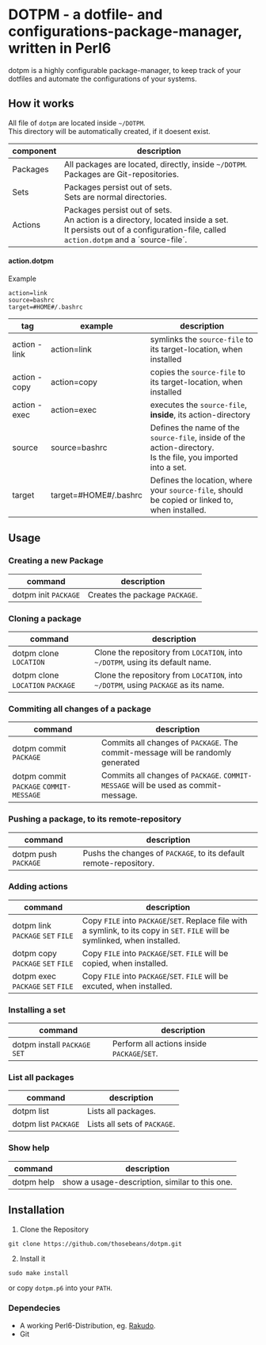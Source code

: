 # DOTPM - a dotfile- and configurations-package-manager, written in Perl6
dotpm is a highly configurable package-manager, to keep track of your dotfiles and automate the configurations of your systems.
## How it works
All file of `dotpm` are located inside `~/DOTPM`.  
This directory will be automatically created, if it doesent exist.

| component | description |
|--|--|
| Packages | All packages are located, directly, inside `~/DOTPM`.<br>Packages are Git-repositories. |
| Sets | Packages persist out of sets.<br>Sets are normal directories. |
| Actions | Packages persist out of sets.<br>An action is a directory, located inside a set.<br>It persists out of a configuration-file, called `action.dotpm` and a ´source-file´. |

#### action.dotpm
Example  
```
action=link
source=bashrc
target=#HOME#/.bashrc
```

| tag | example | description |
|--|--|--|
| action - link | action=link | symlinks the `source-file` to its target-location, when installed |
| action - copy | action=copy | copies the `source-file` to its target-location, when installed |
| action - exec | action=exec | executes the `source-file`, **inside**, its action-directory |
| source | source=bashrc | Defines the name of the `source-file`, inside of the action-directory.<br>Is the file, you imported into a set. |
| target | target=#HOME#/.bashrc | Defines the location, where your `source-file`, should be copied or linked to, when installed. |

## Usage
### Creating a new Package
| command | description |
|--|--|
| dotpm init `PACKAGE` | Creates the package `PACKAGE`. |

### Cloning a package
| command | description |
|--|--|
| dotpm clone `LOCATION` | Clone the repository from `LOCATION`, into `~/DOTPM`, using its default name. |
| dotpm clone `LOCATION` `PACKAGE` | Clone the repository from `LOCATION`, into `~/DOTPM`, using `PACKAGE` as its name. |

### Commiting all changes of a package
| command | description |
|--|--|
| dotpm commit `PACKAGE` | Commits all changes of `PACKAGE`. The commit-message will be randomly generated |
| dotpm commit `PACKAGE` `COMMIT-MESSAGE` | Commits all changes of `PACKAGE`. `COMMIT-MESSAGE` will be used as commit-message. |

### Pushing a package, to its remote-repository 
| command | description |
|--|--|
| dotpm push `PACKAGE` | Pushs the changes of `PACKAGE`, to its default remote-repository. |

### Adding actions
| command | description |
|--|--|
| dotpm link `PACKAGE` `SET` `FILE` | Copy `FILE` into `PACKAGE`/`SET`. Replace file with a symlink, to its copy in `SET`. `FILE` will be symlinked, when installed. |
| dotpm copy `PACKAGE` `SET` `FILE` | Copy `FILE` into `PACKAGE`/`SET`. `FILE` will be copied, when installed. |
| dotpm exec `PACKAGE` `SET` `FILE` | Copy `FILE` into `PACKAGE`/`SET`. `FILE` will be excuted, when installed. |

### Installing a set
| command | description |
|--|--|
| dotpm install `PACKAGE` `SET` | Perform all actions inside `PACKAGE`/`SET`. |

### List all packages 
| command | description |
|--|--|
| dotpm list | Lists all packages. |
| dotpm list `PACKAGE` | Lists all sets of `PACKAGE`. |

### Show help
| command | description |
|--|--|
| dotpm help | show a usage-description, similar to this one. |

## Installation
1. Clone the Repository
```
git clone https://github.com/thosebeans/dotpm.git
```
2. Install it
```
sudo make install
```
or copy `dotpm.p6` into your `PATH`.

### Dependecies
- A working Perl6-Distribution, eg. [Rakudo](https://perl6.org/).
- Git
